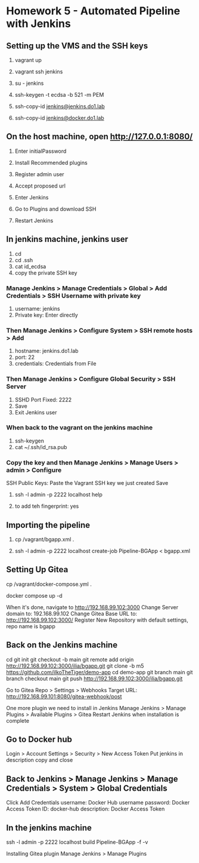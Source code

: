 # Homework 5 - Automated Pipeline with Jenkins

## Setting up the VMS and the SSH keys

1. vagrant up

2. vagrant ssh jenkins

3. su - jenkins

4. ssh-keygen -t ecdsa -b 521 -m PEM

5. ssh-copy-id jenkins@jenkins.do1.lab

6. ssh-copy-id jenkins@docker.do1.lab

## On the host machine, open http://127.0.0.1:8080/

1. Enter initialPassword

2. Install Recommended plugins

3. Register admin user

4. Accept proposed url

5. Enter Jenkins

6. Go to Plugins and download SSH

7. Restart Jenkins

## In jenkins machine, jenkins user
1. cd
2. cd .ssh
3. cat id_ecdsa
4. copy the private SSH key

### Manage Jenkins > Manage Credentials > Global > Add Credentials > SSH Username with private key
1. username: jenkins
2. Private key: Enter directly


### Then Manage Jenkins > Configure System > SSH remote hosts > Add
1. hostname: jenkins.do1.lab
2. port: 22
3. credentials: Credentials from File


### Then Manage Jenkins > Configure Global Security > SSH Server
1. SSHD Port Fixed: 2222
2. Save
3. Exit Jenkins user

### When back to the vagrant on the jenkins machine

1. ssh-keygen
2. cat ~/.ssh/id_rsa.pub

### Copy the key and then Manage Jenkins > Manage Users > admin > Configure
SSH Public Keys: Paste the Vagrant SSH key we just created
Save

1. ssh -l admin -p 2222 localhost help

2. to add teh fingerprint: yes

## Importing the pipeline

1. cp /vagrant/bgapp.xml .

2. ssh -l admin -p 2222 localhost create-job Pipeline-BGApp < bgapp.xml

## Setting Up Gitea

cp /vagrant/docker-compose.yml .

docker compose up -d

When it's done, navigate to http://192.168.99.102:3000
Change Server domain to: 192.168.99.102
Change Gitea Base URL to: http://192.168.99.102:3000/
Register
New Repository with default settings, repo name is bgapp

## Back on the Jenkins machine

cd
git init
git checkout -b main
git remote add origin http://192.168.99.102:3000/ilia/bgapp.git
git clone -b m5 https://github.com/ilkoTheTiger/demo-app
cd demo-app
git branch main
git branch checkout main
git push http://192.168.99.102:3000/ilia/bgapp.git

Go to Gitea Repo > Settings > Webhooks
Target URL: http://192.168.99.101:8080/gitea-webhook/post

One more plugin we need to install in Jenkins
Manage Jenkins > Manage Plugins > Available Plugins > Gitea
Restart Jenkins when installation is complete

## Go to Docker hub
Login > Account Settings > Security > New Access Token
Put jenkins in description copy and close

## Back to Jenkins > Manage Jenkins > Manage Credentials > System > Global Credentials
Click Add Credentials
username: Docker Hub username
password: Docker Access Token
ID: docker-hub
description: Docker Access Token


## In the jenkins machine
ssh -l admin -p 2222 localhost build Pipeline-BGApp -f -v


Installing Gitea plugin
Manage Jenkins > Manage Plugins



